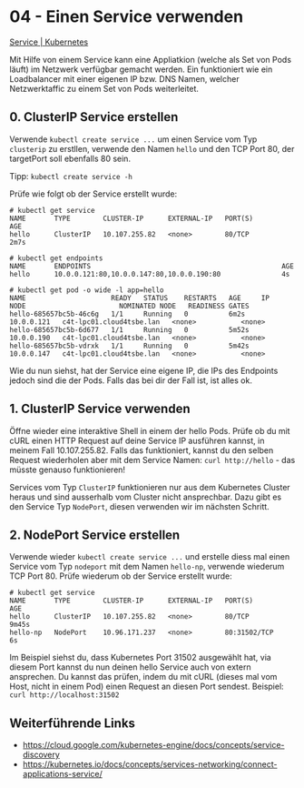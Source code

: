 # 04 - Einen Service verwenden
[Service | Kubernetes](https://kubernetes.io/docs/concepts/services-networking/service/)

Mit Hilfe von einem Service kann eine Appliatkion (welche als Set von Pods läuft) im Netzwerk verfügbar gemacht werden. Ein funktioniert wie ein Loadbalancer mit einer eigenen IP bzw. DNS Namen, welcher Netzwerktaffic zu einem Set von Pods weiterleitet.

## 0. ClusterIP Service erstellen
Verwende `kubectl create service ...` um einen Service vom Typ `clusterip` zu erstllen, verwende den Namen `hello` und den TCP Port 80, der targetPort soll ebenfalls 80 sein.

Tipp: `kubectl create service -h`

Prüfe wie folgt ob der Service erstellt wurde:

```console
# kubectl get service
NAME       TYPE        CLUSTER-IP      EXTERNAL-IP   PORT(S)                  AGE
hello      ClusterIP   10.107.255.82   <none>        80/TCP                   2m7s

# kubectl get endpoints
NAME       ENDPOINTS                                               AGE
hello      10.0.0.121:80,10.0.0.147:80,10.0.0.190:80               4s

# kubectl get pod -o wide -l app=hello
NAME                     READY   STATUS    RESTARTS   AGE     IP           NODE                       NOMINATED NODE   READINESS GATES
hello-685657bc5b-46c6g   1/1     Running   0          6m2s    10.0.0.121   c4t-lpc01.cloud4tsbe.lan   <none>           <none>
hello-685657bc5b-6d677   1/1     Running   0          5m52s   10.0.0.190   c4t-lpc01.cloud4tsbe.lan   <none>           <none>
hello-685657bc5b-vdrxk   1/1     Running   0          5m42s   10.0.0.147   c4t-lpc01.cloud4tsbe.lan   <none>           <none>
```

Wie du nun siehst, hat der Service eine eigene IP, die IPs des Endpoints jedoch sind die der Pods. Falls das bei dir der Fall ist, ist alles ok.

## 1. ClusterIP Service verwenden
Öffne wieder eine interaktive Shell in einem der hello Pods. Prüfe ob du mit cURL einen HTTP Request auf deine Service IP ausführen kannst, in meinem Fall 10.107.255.82. Falls das funktioniert, kannst du den selben Request wiederholen aber mit dem Service Namen: `curl http://hello` - das müsste genauso funktionieren!

Services vom Typ `ClusterIP` funktionieren nur aus dem Kubernetes Cluster heraus und sind ausserhalb vom Cluster nicht ansprechbar. Dazu gibt es den Service Typ `NodePort`, diesen verwenden wir im nächsten Schritt.

## 2. NodePort Service erstellen
Verwende wieder `kubectl create service ...` und erstelle diess mal einen Service vom Typ `nodeport` mit dem Namen `hello-np`, verwende wiederum TCP Port 80. Prüfe wiederum ob der Service erstellt wurde:

```console
# kubectl get service
NAME       TYPE        CLUSTER-IP      EXTERNAL-IP   PORT(S)                  AGE
hello      ClusterIP   10.107.255.82   <none>        80/TCP                   9m45s
hello-np   NodePort    10.96.171.237   <none>        80:31502/TCP             6s
```

Im Beispiel siehst du, dass Kubernetes Port 31502 ausgewählt hat, via diesem Port kannst du nun deinen hello Service auch von extern ansprechen. Du kannst das prüfen, indem du mit cURL (dieses mal vom Host, nicht in einem Pod) einen Request an diesen Port sendest. Beispiel: `curl http://localhost:31502`

## Weiterführende Links
* https://cloud.google.com/kubernetes-engine/docs/concepts/service-discovery
* https://kubernetes.io/docs/concepts/services-networking/connect-applications-service/